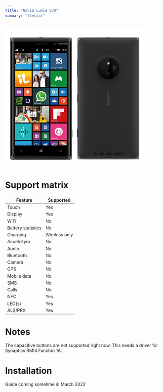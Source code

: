 ```yaml
---
title: "Nokia Lumia 830"
summary: "(tesla)"
---
```


![Nokia Lumia 830 front and back](/img/tesla.png)
# Support matrix
| Feature | Supported |
| --- | ----------- |
| Touch | Yes |
| Display | Yes |
| WiFi | No |
| Battery statistics | No |
| Charging | Wireless only |
| Accel/Gyro | No |
| Audio | No |
| Bluetooth | No |
| Camera | No |
| GPS | No |
| Mobile data | No |
| SMS | No |
| Calls | No |
| NFC | Yes |
| LED(s) | Yes |
| ALS/PRX | Yes |

# Notes

The capacitive buttons are not supported right now. This needs a driver for Synaptics RMI4 Functon 1A.

# Installation

Guide coming sometime in March 2022

